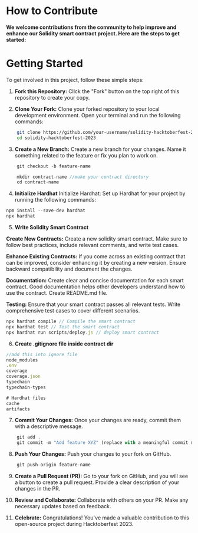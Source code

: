 # How to Contribute

**We welcome contributions from the community to help improve and enhance our Solidity smart contract project. Here are the steps to get started:**

# Getting Started
To get involved in this project, follow these simple steps: 

1) **Fork this Repository:** Click the "Fork" button on the top right of this repository to create your copy.

2) **Clone Your Fork:** Clone your forked repository to your local development environment. Open your terminal and run the following commands:

```bash
    git clone https://github.com/your-username/solidity-hacktoberfest-2023.git
    cd solidity-hacktoberfest-2023 
```

3) **Create a New Branch:** Create a new branch for your changes. Name it something related to the feature or fix you plan to work on.

```javascript
    git checkout -b feature-name

    mkdir contract-name //make your contract directory
    cd contract-name

```

4) **Initialize Hardhat**
Initialize Hardhat: Set up Hardhat for your project by running the following commands:

```javascript
npm install --save-dev hardhat 
npx hardhat

```

5) **Write Solidity Smart Contract** 
 
**Create New Contracts:** Create a new solidity smart contract. Make sure to follow best practices, include relevant comments, and write test cases.
 
**Enhance Existing Contracts:** If you come across an existing contract that can be improved, consider enhancing it by creating a new version. Ensure backward compatibility and document the changes.

**Documentation:** Create clear and concise documentation for each smart contract. Good documentation helps other developers understand how to use the contract. Create  README.md file.

**Testing:** Ensure that your smart contract passes all relevant tests. Write comprehensive test cases to cover different scenarios.

```javascript
npx hardhat compile // Compile the smart contract
npx hardhat test // Test the smart contract
npx hardhat run scripts/deploy.js // deploy smart contract
```

6) **Create .gitignore file inside contract dir**
```javascript
//add this into ignore file
node_modules
.env
coverage
coverage.json
typechain
typechain-types

# Hardhat files
cache
artifacts 

```

7) **Commit Your Changes:** Once your changes are ready, commit them with a descriptive message.
```javascript
    git add .
    git commit -m "Add feature XYZ" (replace with a meaningful commit message)

```
 
8) **Push Your Changes:** Push your changes to your fork on GitHub.
```javascript
    git push origin feature-name 

```

9) **Create a Pull Request (PR):** Go to your fork on GitHub, and you will see a button to create a pull request. Provide a clear description of your changes in the PR.

10) **Review and Collaborate:** Collaborate with others on your PR. Make any necessary updates based on feedback.

11) **Celebrate:** Congratulations! You've made a valuable contribution to this open-source project during Hacktoberfest 2023. 
